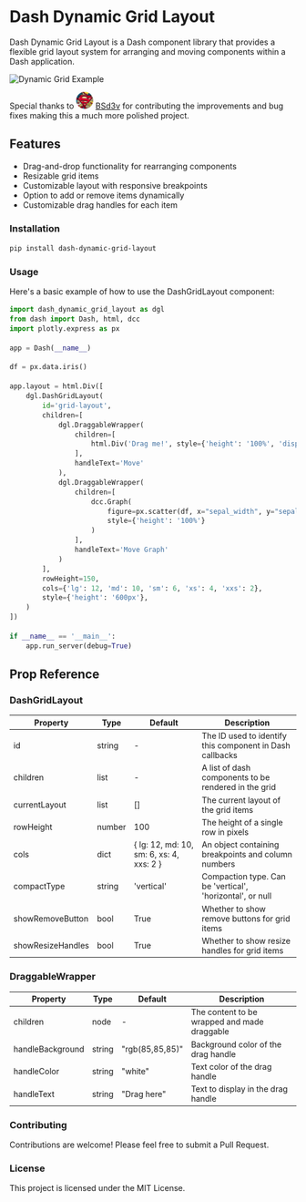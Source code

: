 # Dash Dynamic Grid Layout

Dash Dynamic Grid Layout is a Dash component library that provides a flexible grid layout system for arranging and moving components within a Dash application.

![Dynamic Grid Example](assets/example.gif)

Special thanks to <img src="assets/bsdev.jpeg" alt="BSDev" style="border-radius: 100%; width: 30px; height: 30px;"> [BSd3v](https://github.com/BSd3v) for contributing the improvements and bug fixes making this a much more polished project.
## Features

- Drag-and-drop functionality for rearranging components
- Resizable grid items
- Customizable layout with responsive breakpoints
- Option to add or remove items dynamically
- Customizable drag handles for each item

### Installation

```bash
pip install dash-dynamic-grid-layout
```

### Usage
Here's a basic example of how to use the DashGridLayout component:

```python
import dash_dynamic_grid_layout as dgl
from dash import Dash, html, dcc
import plotly.express as px

app = Dash(__name__)

df = px.data.iris()

app.layout = html.Div([
    dgl.DashGridLayout(
        id='grid-layout',
        children=[
            dgl.DraggableWrapper(
                children=[
                    html.Div('Drag me!', style={'height': '100%', 'display': 'flex', 'alignItems': 'center', 'justifyContent': 'center', 'border': '1px solid #ddd', 'borderRadius': '5px'})
                ],
                handleText='Move'
            ),
            dgl.DraggableWrapper(
                children=[
                    dcc.Graph(
                        figure=px.scatter(df, x="sepal_width", y="sepal_length", color="species"),
                        style={'height': '100%'}
                    )
                ],
                handleText='Move Graph'
            )
        ],
        rowHeight=150,
        cols={'lg': 12, 'md': 10, 'sm': 6, 'xs': 4, 'xxs': 2},
        style={'height': '600px'},
    )
])

if __name__ == '__main__':
    app.run_server(debug=True)
```

## Prop Reference
### DashGridLayout

| Property         | Type   | Default | Description                                                   |
|------------------|--------|---------|---------------------------------------------------------------|
| id               | string | -       | The ID used to identify this component in Dash callbacks      |
| children         | list   | -       | A list of dash components to be rendered in the grid          |
| currentLayout    | list   | []      | The current layout of the grid items                          |
| rowHeight        | number | 100     | The height of a single row in pixels                          |
| cols             | dict   | { lg: 12, md: 10, sm: 6, xs: 4, xxs: 2 } | An object containing breakpoints and column numbers |
| compactType      | string | 'vertical' | Compaction type. Can be 'vertical', 'horizontal', or null |
| showRemoveButton | bool   | True    | Whether to show remove buttons for grid items                 |
| showResizeHandles| bool   | True    | Whether to show resize handles for grid items                 |

### DraggableWrapper

| Property         | Type   | Default       | Description                                      |
|------------------|--------|---------------|--------------------------------------------------|
| children         | node   | -             | The content to be wrapped and made draggable     |
| handleBackground | string | "rgb(85,85,85)"| Background color of the drag handle              |
| handleColor      | string | "white"       | Text color of the drag handle                    |
| handleText       | string | "Drag here"   | Text to display in the drag handle               |
### Contributing
Contributions are welcome! Please feel free to submit a Pull Request.
### License
This project is licensed under the MIT License.